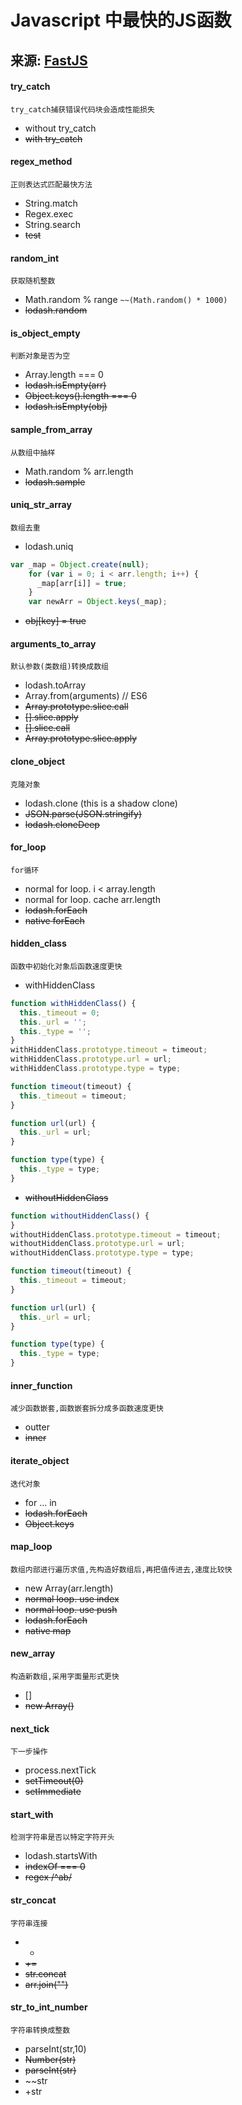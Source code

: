 Javascript 中最快的JS函数
===
## 来源: [FastJS](https://github.com/alsotang/fast-js)

#### try_catch
`try_catch捕获错误代码块会造成性能损失`
- without try_catch
- ~~with try_catch~~

#### regex_method
`正则表达式匹配最快方法`
- String.match
- Regex.exec
- String.search
- ~~test~~

#### random_int
`获取随机整数`
- Math.random % range `~~(Math.random() * 1000)`
- ~~lodash.random~~

#### is_object_empty
`判断对象是否为空`
- Array.length === 0 
- ~~lodash.isEmpty(arr)~~
- ~~Object.keys().length === 0~~
- ~~lodash.isEmpty(obj)~~

#### sample_from_array
`从数组中抽样`
- Math.random % arr.length
- ~~lodash.sample~~

#### uniq_str_array
`数组去重`
- lodash.uniq 
```js
var _map = Object.create(null);
    for (var i = 0; i < arr.length; i++) {
      _map[arr[i]] = true;
    }
    var newArr = Object.keys(_map);
```
- ~~obj[key] = true~~

#### arguments_to_array
`默认参数(类数组)转换成数组`
- lodash.toArray
- Array.from(arguments) // ES6
- ~~Array.prototype.slice.call~~
- ~~[].slice.apply~~
- ~~[].slice.call~~
- ~~Array.prototype.slice.apply~~

#### clone_object
`克隆对象`
- lodash.clone (this is a shadow clone)
- ~~JSON.parse(JSON.stringify)~~
- ~~lodash.cloneDeep~~

#### for_loop
`for循环`
- normal for loop. i < array.length
- normal for loop. cache arr.length
- ~~lodash.forEach~~
- ~~native forEach~~

#### hidden_class
`函数中初始化对象后函数速度更快`
- withHiddenClass

```js
function withHiddenClass() {
  this._timeout = 0;
  this._url = '';
  this._type = '';
}
withHiddenClass.prototype.timeout = timeout;
withHiddenClass.prototype.url = url;
withHiddenClass.prototype.type = type;

function timeout(timeout) {
  this._timeout = timeout;
}

function url(url) {
  this._url = url;
}

function type(type) {
  this._type = type;
}
```
- ~~withoutHiddenClass~~

```js
function withoutHiddenClass() {
}
withoutHiddenClass.prototype.timeout = timeout;
withoutHiddenClass.prototype.url = url;
withoutHiddenClass.prototype.type = type;

function timeout(timeout) {
  this._timeout = timeout;
}

function url(url) {
  this._url = url;
}

function type(type) {
  this._type = type;
}
```

#### inner_function
`减少函数嵌套,函数嵌套拆分成多函数速度更快`
- outter
- ~~inner~~

#### iterate_object
`迭代对象`
- for … in
- ~~lodash.forEach~~
- ~~Object.keys~~

#### map_loop
`数组内部进行遍历求值,先构造好数组后,再把值传进去,速度比较快`
- new Array(arr.length)
- ~~normal loop. use index~~
- ~~normal loop. use push~~
- ~~lodash.forEach~~
- ~~native map~~

#### new_array
`构造新数组,采用字面量形式更快`
- []
- ~~new Array()~~

#### next_tick
`下一步操作`
- process.nextTick
- ~~setTimeout(0)~~
- ~~setImmediate~~

#### start_with
`检测字符串是否以特定字符开头`
- lodash.startsWith
- ~~indexOf === 0~~
- ~~regex /^ab/~~

#### str_concat
`字符串连接`
- +
- ~~+=~~
- ~~str.concat~~
- ~~arr.join("")~~

#### str_to_int_number
`字符串转换成整数`
- parseInt(str,10)  
- ~~Number(str)~~
- ~~parseInt(str)~~
- ~~str
- +str